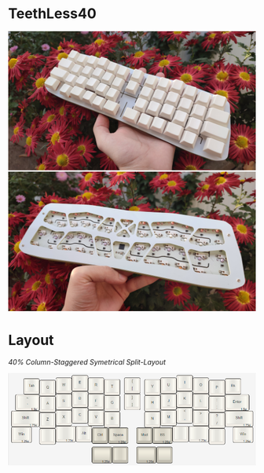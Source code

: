 # TeethLess40

![](imgs/front.jpg)
![](imgs/back.jpg)

# Layout

_40% Column-Staggered Symetrical Split-Layout_

![](Layouts/imgs/v4.png)

